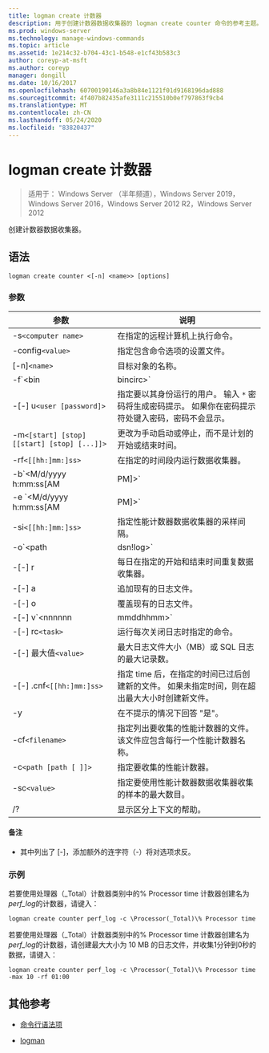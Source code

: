 ```yaml
---
title: logman create 计数器
description: 用于创建计数器数据收集器的 logman create counter 命令的参考主题。
ms.prod: windows-server
ms.technology: manage-windows-commands
ms.topic: article
ms.assetid: 1e214c32-b704-43c1-b548-e1cf43b583c3
author: coreyp-at-msft
ms.author: coreyp
manager: dongill
ms.date: 10/16/2017
ms.openlocfilehash: 60700190146a3a8b84e1121f01d9168196dad888
ms.sourcegitcommit: 4f407b82435afe3111c215510b0ef797863f9cb4
ms.translationtype: MT
ms.contentlocale: zh-CN
ms.lasthandoff: 05/24/2020
ms.locfileid: "83820437"
---
```

# <a name="logman-create-counter"></a>logman create 计数器

> 适用于： Windows Server （半年频道），Windows Server 2019，Windows Server 2016，Windows Server 2012 R2，Windows Server 2012

创建计数器数据收集器。

## <a name="syntax"></a>语法

```
logman create counter <[-n] <name>> [options]
```

### <a name="parameters"></a>参数

| 参数 | 说明 |
| --------- | ----------- |
| -s`<computer name>` | 在指定的远程计算机上执行命令。 |
| -config`<value>` | 指定包含命令选项的设置文件。 |
| [-n]`<name>` | 目标对象的名称。 |
| -f`<bin|bincirc>` | 指定数据收集器的日志格式。 |
| -[-] u`<user [password]>` | 指定要以其身份运行的用户。 输入 `*` 密码将生成密码提示。 如果你在密码提示符处键入密码，密码不会显示。 |
| -m`<[start] [stop] [[start] [stop] [...]]>` | 更改为手动启动或停止，而不是计划的开始或结束时间。 |
| -rf`<[[hh:]mm:]ss>` | 在指定的时间段内运行数据收集器。 |
| -b`<M/d/yyyy h:mm:ss[AM|PM]>` | 开始在指定时间收集数据。 |
| -e `<M/d/yyyy h:mm:ss[AM|PM]>` | 结束在指定时间收集的数据。 |
| -si`<[[hh:]mm:]ss>` | 指定性能计数器数据收集器的采样间隔。 |
| -o`<path|dsn!log>` | 指定 SQL 数据库中的输出日志文件或 DSN 和日志集名称。 |
| -[-] r | 每日在指定的开始和结束时间重复数据收集器。 |
| -[-] a | 追加现有的日志文件。 |
| -[-] o | 覆盖现有的日志文件。 |
| -[-] v`<nnnnnn|mmddhhmm>` | 将文件版本信息附加到日志文件名称的末尾。 |
| -[-] rc`<task>` | 运行每次关闭日志时指定的命令。 |
| -[-] 最大值`<value>` | 最大日志文件大小（MB）或 SQL 日志的最大记录数。 |
| -[-] .cnf`<[[hh:]mm:]ss>` | 指定 time 后，在指定的时间已过后创建新的文件。 如果未指定时间，则在超出最大大小时创建新文件。 |
| -y | 在不提示的情况下回答 "是"。 |
| -cf`<filename>` | 指定列出要收集的性能计数器的文件。 该文件应包含每行一个性能计数器名称。 |
| -c`<path [path [ ]]>` | 指定要收集的性能计数器。 |
| -sc`<value>` | 指定要使用性能计数器数据收集器收集的样本的最大数目。 |
| /? | 显示区分上下文的帮助。 |

#### <a name="remarks"></a>备注

- 其中列出了 [-]，添加额外的连字符（-）将对选项求反。

### <a name="examples"></a>示例

若要使用处理器（_Total）计数器类别中的% Processor time 计数器创建名为*perf_log*的计数器，请键入：

```
logman create counter perf_log -c \Processor(_Total)\% Processor time
```

若要使用处理器（_Total）计数器类别中的% Processor time 计数器创建名为*perf_log*的计数器，请创建最大大小为 10 MB 的日志文件，并收集1分钟到0秒的数据，请键入：

```
logman create counter perf_log -c \Processor(_Total)\% Processor time -max 10 -rf 01:00
```

## <a name="additional-references"></a>其他参考

- [命令行语法项](command-line-syntax-key.md)

- [logman](logman.md)

